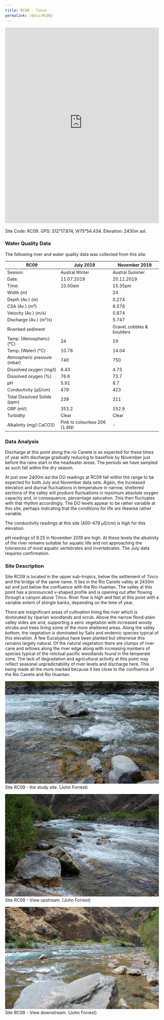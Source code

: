 ```yaml
---
title: RC09 - Tinco
permalink: /docs/RC09/
---
```


<iframe width="100%" height="640" allowfullscreen style="border-style:none;" src="https://cavep-undc-hosting.netlify.com/sites/RC09/app-files/"></iframe>


Site Code: RC09.  GPS: S12°17.874, W75°54.434. Elevation:
2430m asl.

### Water Quality Data

The following river and water quality data was collected from this site:

| RC09                         | July 2019                     | November 2019            |
|------------------------------|-------------------------------|--------------------------|
| Season:                      | Austral Winter                | Austral Summer           |
| Date:                        | 11.07.2019                    | 20.11.2019               |
| Time:                        | 10.00am                       | 15.35pm                  |
| Width (m)                    |                               | 24                       |
| Depth (Av.) (m)              |                               | 0.274                    |
| CSA (Av.) (m²)               |                               | 6.576                    |
| Velocity (Av.) (m/s)         |                               | 0.874                    |
| Discharge (Av.) (m³/s)       |                               | 5.747                    |
| Riverbed sediment            |                               | Gravel, cobbles & boulders |
| Temp. (Atmospheric) (°C)     | 24                            | 19                       |
| Temp. (Water) (°C)           | 10.78                         | 14.04                    |
| Atmospheric pressure (mbar)  | 740                           | 750                      |
| Dissolved oxygen (mg/l)      | 6.43                          | 4.73                     |
| Dissolved oxygen (%)         | 76.6                          | 73.7                     |
| pH                           | 5.91                          | 8.7                      |
| Conductivity (µS/cm)         | 479                           | 423                      |
| Total Dissolved Solids (ppm) | 239                           | 211                      |
| ORP (mV)                     | 353.2                         | 152.9                    |
| Turbidity                    | Clear                         | Clear                    |
| Alkalinity (mg/l CaCO3)      | Pink to colourless 206 (1.6N) |  -                       |

### Data Analysis
Discharge at this point along the rio Canete is as expected for these times of year with discharge gradually reducing to baseflow by November just before the rains start in the headwater areas. The periods we have sampled as such fall within the dry season.

At just over 2400m asl the DO readings at RC09 fall within the range to be expected for both July and November data sets. Again, the increased elevation and diurnal fluctuations in temperature in narrow, sheltered sections of the valley will produce fluctuations in maximum absolute oxygen capacity and, in consequence, percentage saturation. This then fluctuates with that rhythm accordingly. The DO levels appear to be rather variable at this site, perhaps indicating that the conditions for life are likewise rather variable. 

The conductivity readings at this site (400-479 µS/cm) is high for this elevation.

pH readings of 9.25 in November 2019 are high. At these levels the alkalinity of the river remains suitable for aquatic life and not approaching the tolerances of most aquatic vertebrates and invertebrates. The July data requires confirmation. 
  
### Site Description
Site RC09 is located in the upper sub-tropics, below the settlement of Tinco and the bridge of the same name. It lies in the Rio Canete valley at 2430m asl and just below the confluence with the Rio Huantan. The valley at this point has a pronounced v-shaped profile and is opening out after flowing through a canyon above Tinco. River flow is high and fast at this point with a variable extent of shingle banks, depending on the time of year.

There are insignificant areas of cultivation lining the river which is dominated by riparian woodlands and scrub. Above the narrow flood-plain valley sides are arid, supporting a xeric vegetation with increased woody shrubs and trees lining some of the more sheltered areas. Along the valley bottom, the vegetation is dominated by Salix and endemic species typical of this elevation. A few Eucalyptus have been planted but otherwise this remains largely natural. Of the natural vegetation there are clumps of river cane and willows along the river edge along with increasing numbers of species typical of the relictual pacific woodlands found in the temperate zone. The lack of degradation and agricultural activity at this point may reflect seasonal unpredictability of river levels and discharge here. This being made all the more marked because it lies close to the confluence of the Rio Canete and Rio Huantan. 


![Site RC09 - the study site. (John Forrest)](/assets/SiteDescriptions/RC09/RC09Studysite.JPG)
Site RC09 - the study site. (John Forrest)


![RC09 View upstream](/assets/SiteDescriptions/RC09/RC09Viewupstream.JPG)
Site RC09 - View upstream. (John Forrest)


![RC09 View downstream](/assets/SiteDescriptions/RC09/RC09Viewdownstream.JPG)
Site RC09 - View downstream. (John Forrest)
